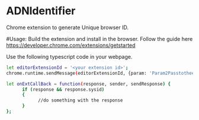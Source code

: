 # ADNIdentifier
Chrome extension to generate Unique browser ID.

#Usage:
Build the extension and install in the browser. Follow the guide here https://developer.chrome.com/extensions/getstarted

Use the following typescript code in your webpage.

```sh
let editorExtensionId = '<your extension id>';
chrome.runtime.sendMessage(editorExtensionId, {param: 'Param2Passtotheextension'}, onExtCallBack.bind(this));

let onExtCallBack = function(response, sender, sendResponse) {
      if (response && response.sysid) 
      {
            //do something with the response
      }
};
```
